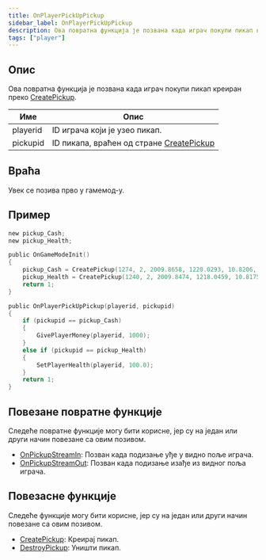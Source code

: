 ```yaml
---
title: OnPlayerPickUpPickup
sidebar_label: OnPlayerPickUpPickup
description: Ова повратна функција је позвана када играч покупи пикап креиран преко CreatePickup.
tags: ["player"]
---
```


## Опис

Ова повратна функција је позвана када играч покупи пикап креиран преко [CreatePickup](../functions/CreatePickup).

| Име      | Опис                                                                    |
|----------|-------------------------------------------------------------------------|
| playerid | ID играча који је узео пикап.                                           |
| pickupid | ID пикапа, враћен од стране [CreatePickup](../functions/CreatePickup)   |

## Враћа

Увек се позива прво у гамемод-у.

## Пример

```c
new pickup_Cash;
new pickup_Health;

public OnGameModeInit()
{
    pickup_Cash = CreatePickup(1274, 2, 2009.8658, 1220.0293, 10.8206, -1);
    pickup_Health = CreatePickup(1240, 2, 2009.8474, 1218.0459, 10.8175, -1);
    return 1;
}

public OnPlayerPickUpPickup(playerid, pickupid)
{
    if (pickupid == pickup_Cash)
    {
        GivePlayerMoney(playerid, 1000);
    }
    else if (pickupid == pickup_Health)
    {
        SetPlayerHealth(playerid, 100.0);
    }
    return 1;
}
```

## Повезане повратне функције

Следеће повратне функције могу бити корисне, јер су на један или други начин повезане са овим позивом.

- [OnPickupStreamIn](OnPickupStreamIn): Позван када подизање уђе у видно поље играча.
- [OnPickupStreamOut](OnPickupStreamOut): Позван када подизање изађе из видног поља играча.

## Повезасне функције

Следеће функције могу бити корисне, јер су на један или други начин повезане са овим позивом.

- [CreatePickup](../functions/CreatePickup): Креирај пикап.
- [DestroyPickup](../functions/DestroyPickup): Уништи пикап.
